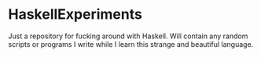 HaskellExperiments
==================

Just a repository for fucking around with Haskell. Will contain any random scripts or programs I write while I learn this strange and beautiful language.
